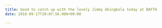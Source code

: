 ```yaml
---
title: Good to catch up with the lovely Jimmy Akingbola today at BAFTA
date: 2018-09-17T20:07:56.000+00:00

---
```

